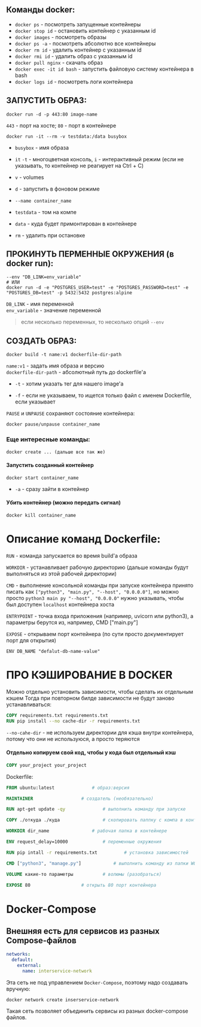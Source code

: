 ## Команды docker:


- `docker ps` 			                    - посмотреть запущенные контейнеры
- `docker stop id` 			            - остановить контейнер с указанным id
- `docker images` 			            - посмотреть образы
- `docker ps -a`  			            - посмотреть абсолютно все контейнеры
- `docker rm id` 			            - удалить контейнер с указанным id
- `docker rmi id` 			            - удалить образ с указанным id
- `docker pull nginx`		            - скачать образ
- `docker exec -it id bash`		    - запустить файловую систему контейнера в bash
- `docker logs id`                               - посмотреть логи контейнера


## ЗАПУСТИТЬ ОБРАЗ:

```shell
docker run -d -p 443:80 image-name
```

`443` - порт на хосте;
`80` - порт в контейнере


```shell
docker run -it --rm -v testdata:/data busybox
```

- `busybox` - имя образа

- `it` `-t` - многоцветная консоль, `i` - интерактивный режим (если не указывать, то контейнер не реагирует на Ctrl + C)

- `v` - volumes

- `d` - запустить в фоновом режиме

- `--name container_name`

- `testdata` - том на компе

- `data` - куда будет примонтирован в контейнере

- `rm` - удалить при остановке

## ПРОКИНУТЬ ПЕРМЕННЫЕ ОКРУЖЕНИЯ (в docker run):

```shell
--env "DB_LINK=env_variable" 
# ИЛИ
docker run -d -e "POSTGRES_USER=test" -e "POSTGRES_PASSWORD=test" -e "POSTGRES_DB=test" -p 5432:5432 postgres:alpine
```

`DB_LINK` - имя переменной \
`env_variable` - значение переменной

> если несколько переменных, то несколько опций `--env`

## СОЗДАТЬ ОБРАЗ:
```shell
docker build -t name:v1 dockerfile-dir-path
```

`name:v1` - задать имя образа и версию \
`dockerfile-dir-path` - абсолютный путь до dockerfile'a

- `-t` - хотим указать тег для нашего image'а

- `-f` - если не указываем, то ищется только файл с именем Dockerfile,
     если указывает

`PAUSE` и `UNPAUSE` сохраняют состояние контейнера:
```shell
docker pause/unpause container_name
```

### Еще интересные команды:

```shell
docker create ... (дальше все так же)
```

#### Запустить созданный контейнер
```shell
docker start container_name
``` 	

- `-a` - сразу зайти в контейнер

#### Убить контейнер (можно передать сигнал)

```shell
docker kill container_name	
```


# Описание команд Dockerfile:

`RUN` - команда запускается во время build'а образа

`WORKDIR` - устанавливает рабочую директорию (дальше команды будут выполняться из этой рабочей директории)

`CMD` - выполнение консольной команды при запуске контейнера принято писать как `["python3", "main.py", "--host", "0.0.0.0"]`, но можно просто `python3 main py "--host", "0.0.0.0"` нужно указывать, чтобы был доступен `localhost` контейнера  хоста

`ENTRYPOINT` - точка входа приложения (например, uvicorn или python3), а параметры берутся из, например, 
CMD ["main.py"]

`EXPOSE` - открываем порт контейнера (по сути просто документирует порт для открытия)

`ENV DB_NAME "defalut-db-name-value"`



# ПРО КЭШИРОВАНИЕ В DOCKER

Можно отдельно установить зависимости, чтобы сделать их отдельным кэшем
Тогда при повторном билде зависимости не будут заново устанавливаться:

```dockerfile
COPY requirements.txt requirements.txt
RUN pip install --no cache-dir -r requirements.txt
```

`--no-cahe-dir` - не используем директории для кэша внутри контейнера, потому что они не используюся, а просто теряются

#### Отдельно копируем свой код, чтобы у кода был отдельный кэш

```dockerfile
COPY your_project your_project
```

Dockerfile:


```dockerfile
FROM ubuntu:latest			    # образ:версия

MAINTAINER				    # создатель (необязательно)

RUN apt-get update -qy			    # выполнить команду при запуске

COPY ./откуда ./куда			    # скопировать паппку с компа в контейнер

WORKDIR dir_name			    # рабочая папка в контейнере

ENV request_delay=10000			    # переменные окружения

RUN pip intall -r requirements.txt          # установка зависимостей

CMD ["python3", "manage.py"]		    # выполнить команду из папки WORKDIR

VOLUME какие-то параметры		    # волюмы (разобраться)

EXPOSE 80				    # открыть 80 порт контейнера

```


# Docker-Compose

## Внешняя есть для сервисов из разных Compose-файлов

```yaml
networks:
  default:
    external:
      name: interservice-network
```

Эта сеть не под управлением `Docker-Compose`, поэтому надо создавать вручную:

```shell
docker network create inserservice-network
```

Такая сеть позволяет объединить сервисы из разных docker-compose файлов.







